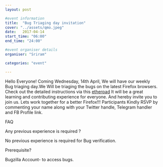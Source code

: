 ```yaml
---
layout: post

#event information
title:  "Bug Triaging day invitation"
cover: "../assets/qmo.jpeg"
date:   2017-04-14
start_time: "06:00"
end_time: "24:00"

#event organiser details
organiser: "Sriram"

categories: "event"

---
```

Hello Everyone!
Coming Wednesday, 14th April, We will have our weekly Bug triaging day.We Will be triaging the bugs on the latest Firefox browsers. Check out the detailed instructions via this <a href="https://public.etherpad-mozilla.org/p/MozillaIN_QA_Bug_Triage_Day-20170410">etherpad</a>
It will be a great learning and contributing experience for everyone. And hereby invite you to join us. Lets work together for a better Firefox!!!
Participants Kindly RSVP by commenting your name along with your Twitter handle, Telegram handler and FB Profile link.

FAQ

Any previous experience is required ?

No previous experience is required for Bug verification.

Prerequisite?

Bugzilla Account- to access bugs.

